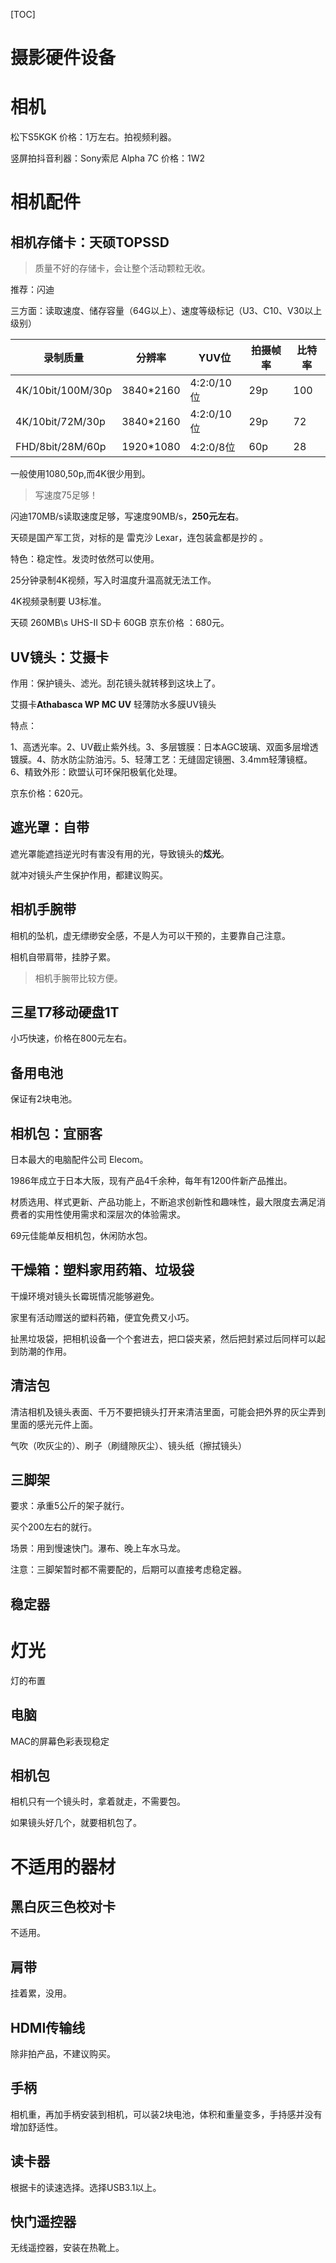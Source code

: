 [TOC]

# 摄影硬件设备

# 相机

松下S5KGK     价格：1万左右。拍视频利器。



竖屏拍抖音利器：Sony索尼 Alpha 7C   价格：1W2



# 相机配件

## 相机存储卡：天硕TOPSSD

> 质量不好的存储卡，会让整个活动颗粒无收。



推荐：闪迪

三方面：读取速度、储存容量（64G以上）、速度等级标记（U3、C10、V30以上级别）



录制质量|分辨率|YUV位|拍摄帧率|比特率
---|---|---|---|---
4K/10bit/100M/30p|3840*2160|4:2:0/10位|29p|100
4K/10bit/72M/30p|3840*2160|4:2:0/10位|29p|72
FHD/8bit/28M/60p|1920*1080|4:2:0/8位|60p|28

一般使用1080,50p,而4K很少用到。

> 写速度75足够！



闪迪170MB/s读取速度足够，写速度90MB/s，**250元左右**。





天硕是国产军工货，对标的是 雷克沙 Lexar，连包装盒都是抄的 。

特色：稳定性。发烫时依然可以使用。

25分钟录制4K视频，写入时温度升温高就无法工作。



4K视频录制要 U3标准。









天硕 260MB\s UHS-II SD卡 60GB   京东价格  ：680元。





> 

## UV镜头：艾摄卡

作用：保护镜头、滤光。刮花镜头就转移到这块上了。

艾摄卡**Athabasca   WP MC UV**   轻薄防水多膜UV镜头

特点：

1、高透光率。2、UV截止紫外线。3、多层镀膜：日本AGC玻璃、双面多层增透镀膜。4、防水防尘防油污。5、轻薄工艺：无缝固定镜圈、3.4mm轻薄镜框。 6、精致外形：欧盟认可环保阳极氧化处理。

京东价格：620元。

##  遮光罩：自带

遮光罩能遮挡逆光时有害没有用的光，导致镜头的**炫光**。

就冲对镜头产生保护作用，都建议购买。

## 相机手腕带

相机的坠机，虚无缥缈安全感，不是人为可以干预的，主要靠自己注意。

相机自带肩带，挂脖子累。

> 相机手腕带比较方便。



## 三星T7移动硬盘1T

小巧快速，价格在800元左右。

## 备用电池

保证有2块电池。



## 相机包：宜丽客

日本最大的电脑配件公司 Elecom。

1986年成立于日本大阪，现有产品4千余种，每年有1200件新产品推出。

材质选用、样式更新、产品功能上，不断追求创新性和趣味性，最大限度去满足消费者的实用性使用需求和深层次的体验需求。



69元佳能单反相机包，休闲防水包。





## 干燥箱：塑料家用药箱、垃圾袋

干燥环境对镜头长霉斑情况能够避免。

家里有活动赠送的塑料药箱，便宜免费又小巧。



扯黑垃圾袋，把相机设备一个个套进去，把口袋夹紧，然后把封紧过后同样可以起到防潮的作用。



## 清洁包

清洁相机及镜头表面、千万不要把镜头打开来清洁里面，可能会把外界的灰尘弄到里面的感光元件上面。

气吹（吹灰尘的）、刷子（刷缝隙灰尘）、镜头纸（擦拭镜头）



## 三脚架

要求：承重5公斤的架子就行。

买个200左右的就行。

场景：用到慢速快门。瀑布、晚上车水马龙。

注意：三脚架暂时都不需要配的，后期可以直接考虑稳定器。



## 稳定器





# 灯光

灯的布置

## 电脑

MAC的屏幕色彩表现稳定



## 相机包

相机只有一个镜头时，拿着就走，不需要包。

如果镜头好几个，就要相机包了。



# 不适用的器材

## 黑白灰三色校对卡

不适用。



## 肩带

挂着累，没用。

## HDMI传输线

除非拍产品，不建议购买。

## 手柄

相机重，再加手柄安装到相机，可以装2块电池，体积和重量变多，手持感并没有增加舒适性。

## 读卡器

根据卡的读速选择。选择USB3.1以上。

## 快门遥控器

无线遥控器，安装在热靴上。